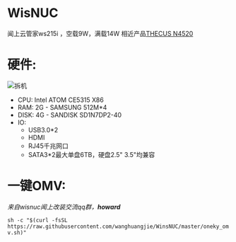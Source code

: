 # WisNUC
闻上云管家ws215i ，空载9W，满载14W
相近产品[THECUS N4520](http://www.thecus.com/product.php?PROD_ID=86)
# 硬件:
![拆机](https://am.zdmimg.com/201604/05/5703a8469d1e6.jpg_e600.jpg)
* CPU: Intel ATOM CE5315 X86
* RAM: 2G - SAMSUNG 512M*4
* DISK: 4G - SANDISK SD1N7DP2-40
* IO: 
  * USB3.0*2 
  * HDMI
  * RJ45千兆网口
  * SATA3*2最大单盘6TB，硬盘2.5" 3.5"均兼容

# 一键OMV:

*来自wisnuc闻上改装交流qq群，**howard*** 

```sh -c "$(curl -fsSL https://raw.githubusercontent.com/wanghuangjie/WinsNUC/master/oneky_omv.sh)"```
